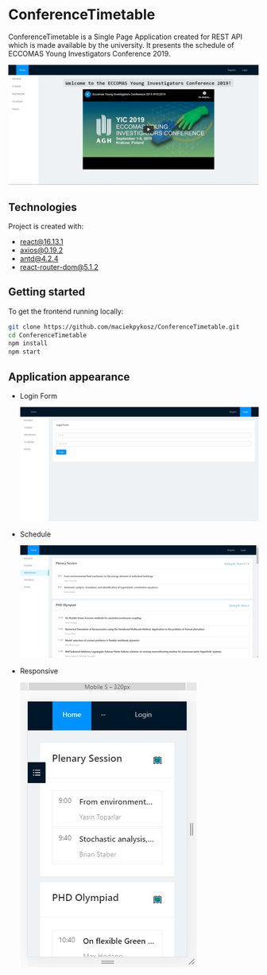 # ConferenceTimetable

ConferenceTimetable is a Single Page Application created for REST API which is made available by the university. It presents the schedule of ECCOMAS Young Investigators Conference 2019.

![Home](./images/home.jpg)

## Technologies

Project is created with:
* react@16.13.1
* axios@0.19.2
* antd@4.2.4
* react-router-dom@5.1.2


## Getting started

To get the frontend running locally:

```bash
git clone https://github.com/maciekpykosz/ConferenceTimetable.git
cd ConferenceTimetable
npm install 
npm start
```

## Application appearance

* Login Form

  ![Login Form](./images/login_form.jpg)

* Schedule
  
  ![Schedule](./images/schedule.jpg)

* Responsive

  ![Responsive](./images/responsive.jpg)